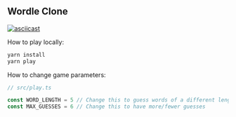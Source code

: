 ## Wordle Clone

[![asciicast](https://asciinema.org/a/5h2Be1cIUnAE1xLDqKnRF2Ffk.svg)](https://asciinema.org/a/5h2Be1cIUnAE1xLDqKnRF2Ffk)

How to play locally:

```sh
yarn install
yarn play
```

How to change game parameters:

```typescript
// src/play.ts

const WORD_LENGTH = 5 // Change this to guess words of a different length
const MAX_GUESSES = 6 // Change this to have more/fewer guesses
```
